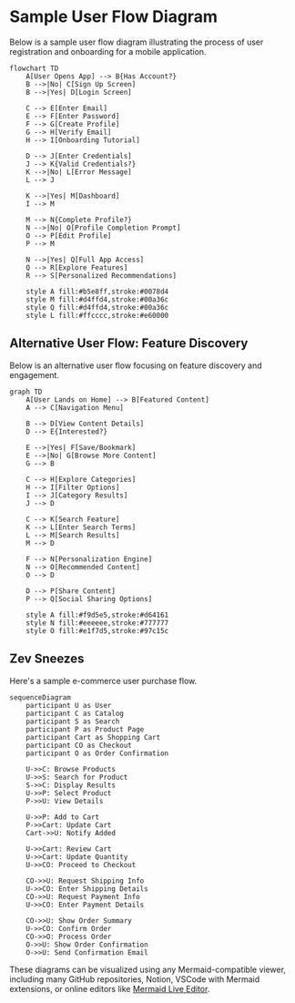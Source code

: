 # Sample User Flow Diagram

Below is a sample user flow diagram illustrating the process of user registration and onboarding for a mobile application.

```mermaid
flowchart TD
    A[User Opens App] --> B{Has Account?}
    B -->|No| C[Sign Up Screen]
    B -->|Yes| D[Login Screen]
    
    C --> E[Enter Email]
    E --> F[Enter Password]
    F --> G[Create Profile]
    G --> H[Verify Email]
    H --> I[Onboarding Tutorial]
    
    D --> J[Enter Credentials]
    J --> K{Valid Credentials?}
    K -->|No| L[Error Message]
    L --> J
    
    K -->|Yes| M[Dashboard]
    I --> M
    
    M --> N{Complete Profile?}
    N -->|No| O[Profile Completion Prompt]
    O --> P[Edit Profile]
    P --> M
    
    N -->|Yes| Q[Full App Access]
    Q --> R[Explore Features]
    R --> S[Personalized Recommendations]
    
    style A fill:#b5e8ff,stroke:#0078d4
    style M fill:#d4ffd4,stroke:#00a36c
    style Q fill:#d4ffd4,stroke:#00a36c
    style L fill:#ffcccc,stroke:#e60000
```

## Alternative User Flow: Feature Discovery

Below is an alternative user flow focusing on feature discovery and engagement.

```mermaid
graph TD
    A[User Lands on Home] --> B[Featured Content]
    A --> C[Navigation Menu]
    
    B --> D[View Content Details]
    D --> E{Interested?}
    
    E -->|Yes| F[Save/Bookmark]
    E -->|No| G[Browse More Content]
    G --> B
    
    C --> H[Explore Categories]
    H --> I[Filter Options]
    I --> J[Category Results]
    J --> D
    
    C --> K[Search Feature]
    K --> L[Enter Search Terms]
    L --> M[Search Results]
    M --> D
    
    F --> N[Personalization Engine]
    N --> O[Recommended Content]
    O --> D
    
    D --> P[Share Content]
    P --> Q[Social Sharing Options]
    
    style A fill:#f9d5e5,stroke:#d64161
    style N fill:#eeeeee,stroke:#777777
    style O fill:#e1f7d5,stroke:#97c15c
```

## Zev Sneezes

Here's a sample e-commerce user purchase flow.

```mermaid
sequenceDiagram
    participant U as User
    participant C as Catalog
    participant S as Search
    participant P as Product Page
    participant Cart as Shopping Cart
    participant CO as Checkout
    participant O as Order Confirmation
    
    U->>C: Browse Products
    U->>S: Search for Product
    S->>C: Display Results
    U->>P: Select Product
    P->>U: View Details
    
    U->>P: Add to Cart
    P->>Cart: Update Cart
    Cart->>U: Notify Added
    
    U->>Cart: Review Cart
    U->>Cart: Update Quantity
    U->>CO: Proceed to Checkout
    
    CO->>U: Request Shipping Info
    U->>CO: Enter Shipping Details
    CO->>U: Request Payment Info
    U->>CO: Enter Payment Details
    
    CO->>U: Show Order Summary
    U->>CO: Confirm Order
    CO->>O: Process Order
    O->>U: Show Order Confirmation
    O->>U: Send Confirmation Email
```

These diagrams can be visualized using any Mermaid-compatible viewer, including many GitHub repositories, Notion, VSCode with Mermaid extensions, or online editors like [Mermaid Live Editor](https://mermaid.live/).